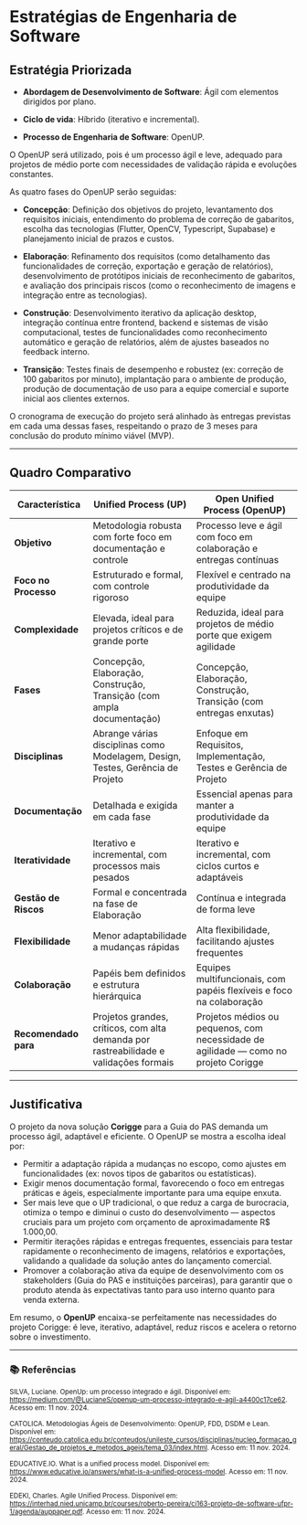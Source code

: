 # Estratégias de Engenharia de Software

## Estratégia Priorizada 

- **Abordagem de Desenvolvimento de Software**: Ágil com elementos dirigidos por plano.

- **Ciclo de vida**: Híbrido (iterativo e incremental).

- **Processo de Engenharia de Software**: OpenUP.

O OpenUP será utilizado, pois é um processo ágil e leve, adequado para projetos de médio porte com necessidades de validação rápida e evoluções constantes.

As quatro fases do OpenUP serão seguidas:

- **Concepção**: Definição dos objetivos do projeto, levantamento dos requisitos iniciais, entendimento do problema de correção de gabaritos, escolha das tecnologias (Flutter, OpenCV, Typescript, Supabase) e planejamento inicial de prazos e custos.
  
- **Elaboração**: Refinamento dos requisitos (como detalhamento das funcionalidades de correção, exportação e geração de relatórios), desenvolvimento de protótipos iniciais de reconhecimento de gabaritos, e avaliação dos principais riscos (como o reconhecimento de imagens e integração entre as tecnologias).

- **Construção**: Desenvolvimento iterativo da aplicação desktop, integração contínua entre frontend, backend e sistemas de visão computacional, testes de funcionalidades como reconhecimento automático e geração de relatórios, além de ajustes baseados no feedback interno.

- **Transição**: Testes finais de desempenho e robustez (ex: correção de 100 gabaritos por minuto), implantação para o ambiente de produção, produção de documentação de uso para a equipe comercial e suporte inicial aos clientes externos.

O cronograma de execução do projeto será alinhado às entregas previstas em cada uma dessas fases, respeitando o prazo de 3 meses para conclusão do produto mínimo viável (MVP).

---

## Quadro Comparativo 

| **Característica**           | **Unified Process (UP)**                                                                 | **Open Unified Process (OpenUP)**                                                           |
|-----------------------------|-------------------------------------------------------------------------------------------|---------------------------------------------------------------------------------------------|
| **Objetivo**                | Metodologia robusta com forte foco em documentação e controle                            | Processo leve e ágil com foco em colaboração e entregas contínuas                          |
| **Foco no Processo**        | Estruturado e formal, com controle rigoroso                                               | Flexível e centrado na produtividade da equipe                                              |
| **Complexidade**            | Elevada, ideal para projetos críticos e de grande porte                                   | Reduzida, ideal para projetos de médio porte que exigem agilidade                          |
| **Fases**                   | Concepção, Elaboração, Construção, Transição (com ampla documentação)                     | Concepção, Elaboração, Construção, Transição (com entregas enxutas)                        |
| **Disciplinas**             | Abrange várias disciplinas como Modelagem, Design, Testes, Gerência de Projeto           | Enfoque em Requisitos, Implementação, Testes e Gerência de Projeto                         |
| **Documentação**            | Detalhada e exigida em cada fase                                                          | Essencial apenas para manter a produtividade da equipe                                     |
| **Iteratividade**           | Iterativo e incremental, com processos mais pesados                                       | Iterativo e incremental, com ciclos curtos e adaptáveis                                    |
| **Gestão de Riscos**        | Formal e concentrada na fase de Elaboração                                                | Contínua e integrada de forma leve                                                         |
| **Flexibilidade**           | Menor adaptabilidade a mudanças rápidas                                                   | Alta flexibilidade, facilitando ajustes frequentes                                         |
| **Colaboração**             | Papéis bem definidos e estrutura hierárquica                                              | Equipes multifuncionais, com papéis flexíveis e foco na colaboração                        |
| **Recomendado para**        | Projetos grandes, críticos, com alta demanda por rastreabilidade e validações formais    | Projetos médios ou pequenos, com necessidade de agilidade — como no projeto Corigge        |

---

## Justificativa 

O projeto da nova solução **Corigge** para a Guia do PAS demanda um processo ágil, adaptável e eficiente. O OpenUP se mostra a escolha ideal por:

- Permitir a adaptação rápida a mudanças no escopo, como ajustes em funcionalidades (ex: novos tipos de gabaritos ou estatísticas).
- Exigir menos documentação formal, favorecendo o foco em entregas práticas e ágeis, especialmente importante para uma equipe enxuta.
- Ser mais leve que o UP tradicional, o que reduz a carga de burocracia, otimiza o tempo e diminui o custo do desenvolvimento — aspectos cruciais para um projeto com orçamento de aproximadamente R\$ 1.000,00.
- Permitir iterações rápidas e entregas frequentes, essenciais para testar rapidamente o reconhecimento de imagens, relatórios e exportações, validando a qualidade da solução antes do lançamento comercial.
- Promover a colaboração ativa da equipe de desenvolvimento com os stakeholders (Guia do PAS e instituições parceiras), para garantir que o produto atenda às expectativas tanto para uso interno quanto para venda externa.

Em resumo, o **OpenUP** encaixa-se perfeitamente nas necessidades do projeto Corigge: é leve, iterativo, adaptável, reduz riscos e acelera o retorno sobre o investimento.

---

### 📚 Referências 

<small>SILVA, Luciane. OpenUp: um processo integrado e ágil. Disponível em: <https://medium.com/@LucianeS/openup-um-processo-integrado-e-agil-a4400c17ce62>. Acesso em: 11 nov. 2024.</small>

<small>CATOLICA. Metodologias Ágeis de Desenvolvimento: OpenUP, FDD, DSDM e Lean. Disponível em: <https://conteudo.catolica.edu.br/conteudos/unileste_cursos/disciplinas/nucleo_formacao_geral/Gestao_de_projetos_e_metodos_ageis/tema_03/index.html>. Acesso em: 11 nov. 2024.</small>

<small>EDUCATIVE.IO. What is a unified process model. Disponível em: <https://www.educative.io/answers/what-is-a-unified-process-model>. Acesso em: 11 nov. 2024.</small>

<small>EDEKI, Charles. Agile Unified Process. Disponível em: <https://interhad.nied.unicamp.br/courses/roberto-pereira/ci163-projeto-de-software-ufpr-1/agenda/auppaper.pdf>. Acesso em: 11 nov. 2024.</small>
